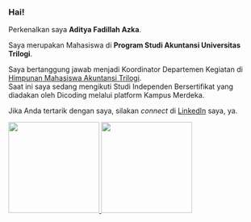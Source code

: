 ### Hai!

Perkenalkan saya **Aditya Fadillah Azka**.

Saya merupakan Mahasiswa di **Program Studi Akuntansi Universitas Trilogi**.

Saya bertanggung jawab menjadi Koordinator Departemen Kegiatan di [Himpunan Mahasiswa Akuntansi Trilogi](https://www.instagram.com/himaksitrilogi).\
Saat ini saya sedang mengikuti Studi Independen Bersertifikat yang diadakan oleh Dicoding melalui platform Kampus Merdeka.

Jika Anda tertarik dengan saya, silakan *connect* di [LinkedIn](https://www.linkedin.com/in/afadillahazka/) saya, ya.

<p align="left">
<a href="https://github.com/afadillahazka">
  <img height="180em" src="https://github-readme-stats-eight-theta.vercel.app/api?username=afadillahazka&show_icons=true&theme=algolia&include_all_commits=true&count_private=true"/>
  <img height="180em" src="https://github-readme-stats-eight-theta.vercel.app/api/top-langs/?username=afadillahazka&layout=compact&langs_count=8&theme=algolia"/>
</a>
</p>
